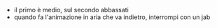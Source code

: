 - il primo è medio, sul secondo abbassati
- quando fa l'animazione in aria che va indietro, interrompi con un jab

